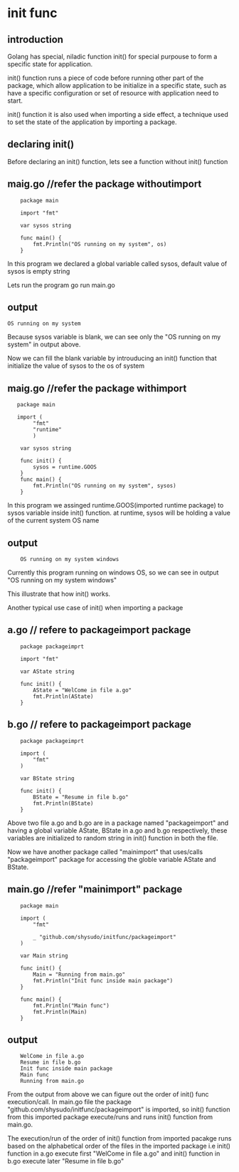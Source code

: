 # init func

## introduction

Golang has special, niladic function init() for special purpouse to form a specific state for application.

init() function runs a piece of code before running other part of the package, which allow application to be initialize in a specific state, such as have a specific configuration or set of resource with application need to start.

init() function it is also used when importing a side effect, a technique used to set the state of the application by importing a package.

## declaring init()   

Before declaring an init() function, lets see a function without init() function

## maig.go //refer the package withoutimport
   
        package main

        import "fmt"

        var sysos string

        func main() {
	        fmt.Println("OS running on my system", os)
        }

In this program we declared a global variable called sysos, default value of sysos is empty string

Lets run the program
    go run main.go

## output
    OS running on my system
    
Because sysos variable is blank, we can see only the "OS running on my system" in output above.

Now we can fill the blank variable by introuducing an init() function that initialize the value of sysos to the os of system

## maig.go //refer the package withimport
   
       package main

       import (
	        "fmt"
	        "runtime"
            )

        var sysos string

        func init() {
	        sysos = runtime.GOOS
        }
        func main() {
	        fmt.Println("OS running on my system", sysos)
        }

In this program we assinged runtime.GOOS(imported runtime package) to sysos variable inside init() function. at runtime, sysos will be holding a value of the current system OS name

## output
        OS running on my system windows
        
Currently this program running on windows OS, so we can see in output "OS running on my system windows"

This illustrate that how init() works.

Another typical use case of init() when importing a package

## a.go // refere to packageimport package
        package packageimprt

        import "fmt"

        var AState string

        func init() {
        	AState = "WelCome in file a.go"
        	fmt.Println(AState)
        }

## b.go // refere to packageimport package
        package packageimprt

        import (
	        "fmt"
        )

        var BState string

        func init() {
        	BState = "Resume in file b.go"
        	fmt.Println(BState)
        }

Above two file a.go and b.go are in a package named "packageimport" and having a global variable AState, BState in a.go and b.go respectively, these variables are initialized to random string in init() function in both the file.

Now we have another package called "mainimport" that uses/calls "packageimport" package for accessing the globle variable AState and BState. 

## main.go //refer "mainimport" package

        package main

        import (
            "fmt"

            _ "github.com/shysudo/initfunc/packageimport"
        )

        var Main string

        func init() {
            Main = "Running from main.go"
            fmt.Println("Init func inside main package")
        }

        func main() {
            fmt.Println("Main func")
            fmt.Println(Main)
        }

## output
        WelCome in file a.go
        Resume in file b.go
        Init func inside main package
        Main func
        Running from main.go

From the output from above we can figure out the order of init() func execution/call. In main.go file the package "github.com/shysudo/initfunc/packageimport" is imported, so init() function from this imported package execute/runs and runs init() function from main.go.

The execution/run of the order of init() function from imported pacakge runs based on the alphabetical order of the files in the imported package i.e init() function in a.go execute first "WelCome in file a.go" and init() function in b.go execute later "Resume in file b.go"
